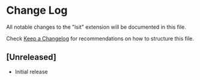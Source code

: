 # Change Log

All notable changes to the "lsit" extension will be documented in this file.

Check [Keep a Changelog](http://keepachangelog.com/) for recommendations on how to structure this file.

## [Unreleased]

- Initial release